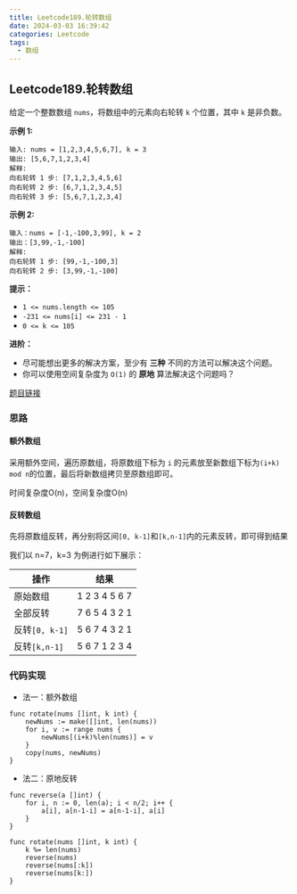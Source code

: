 ```yaml
---
title: Leetcode189.轮转数组
date: 2024-03-03 16:39:42
categories: Leetcode
tags:
  - 数组
---
```


## Leetcode189.轮转数组

给定一个整数数组 `nums`，将数组中的元素向右轮转 `k` 个位置，其中 `k` 是非负数。

 

**示例 1:**

```
输入: nums = [1,2,3,4,5,6,7], k = 3
输出: [5,6,7,1,2,3,4]
解释:
向右轮转 1 步: [7,1,2,3,4,5,6]
向右轮转 2 步: [6,7,1,2,3,4,5]
向右轮转 3 步: [5,6,7,1,2,3,4]
```

**示例 2:**

```
输入：nums = [-1,-100,3,99], k = 2
输出：[3,99,-1,-100]
解释: 
向右轮转 1 步: [99,-1,-100,3]
向右轮转 2 步: [3,99,-1,-100]
```

 

**提示：**

- `1 <= nums.length <= 105`
- `-231 <= nums[i] <= 231 - 1`
- `0 <= k <= 105`

 

**进阶：**

- 尽可能想出更多的解决方案，至少有 **三种** 不同的方法可以解决这个问题。
- 你可以使用空间复杂度为 `O(1)` 的 **原地** 算法解决这个问题吗？



[题目链接](https://leetcode.cn/problems/rotate-array/solutions/551039/xuan-zhuan-shu-zu-by-leetcode-solution-nipk/)

### 思路

#### 额外数组

采用额外空间，遍历原数组，将原数组下标为 `i` 的元素放至新数组下标为` (i+k) mod n `的位置，最后将新数组拷贝至原数组即可。

时间复杂度O(n)，空间复杂度O(n)

#### 反转数组

先将原数组反转，再分别将区间`[0, k-1]`和`[k,n-1]`内的元素反转，即可得到结果

我们以 n=7，k=3 为例进行如下展示：

| 操作           | 结果          |
| -------------- | ------------- |
| 原始数组       | 1 2 3 4 5 6 7 |
| 全部反转       | 7 6 5 4 3 2 1 |
| 反转`[0, k-1]` | 5 6 7 4 3 2 1 |
| 反转`[k,n-1]`  | 5 6 7 1 2 3 4 |



### 代码实现

- 法一：额外数组

```
func rotate(nums []int, k int) {
    newNums := make([]int, len(nums))
    for i, v := range nums {
        newNums[(i+k)%len(nums)] = v
    }
    copy(nums, newNums)
}
```



- 法二：原地反转

```
func reverse(a []int) {
    for i, n := 0, len(a); i < n/2; i++ {
        a[i], a[n-1-i] = a[n-1-i], a[i]
    }
}

func rotate(nums []int, k int) {
    k %= len(nums)
    reverse(nums)
    reverse(nums[:k])
    reverse(nums[k:])
}
```

